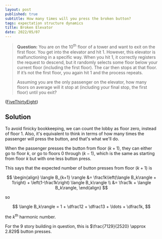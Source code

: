 ```yaml
---
layout: post
published: true
subtitle: How many times will you press the broken button?
tags: expectation structure dynamics
title: Broken Elevator
date: 2022/05/07
---
```


>**Question:** You are on the $10^\text{th}$ floor of a tower and want to exit on the first floor. You get into the elevator and hit $1.$ However, this elevator is malfunctioning in a specific way. When you hit $1,$ it correctly registers the request to descend, but it randomly selects some floor below your current floor (including the first floor). The car then stops at that floor. If it’s not the first floor, you again hit $1$ and the process repeats.
>
>Assuming you are the only passenger on the elevator, how many floors on average will it stop at (including your final stop, the first floor) until you exit?

<!--more-->

([FiveThirtyEight](https://fivethirtyeight.com/features/can-you-build-the-longest-ladder/))

## Solution

To avoid finicky bookkeeping, we can count the lobby as floor zero, instead of floor $1$. Also, it's equivalent to think in terms of how many times the passenger will press the button, and that's what we'll do.

When the passenger presses the button from floor $(k+1),$ they can either go to floor $k,$ or go to floors $0$ through $(k-1),$ which is the same as starting from floor $k$ but with one less button press.

This says that the expected number of button presses from floor $(k+1)$ is 

$$
  \begin{align}
    \langle B_{k+1} \rangle &= \frac1k\left(\langle B_k\rangle + 1\right) + \left(1-\frac1k\right) \langle B_k\rangle \\
    &= \frac1k + \langle B_k\rangle,
  \end{align}
$$

<!-- When the passenger presses the button from floor $k,$ the elevator is equally likely to end up at any floor under it. 

So, they have uniform probability $\frac1k$ to arrive at any of the floors, which can be the lobby in one press or else any of the $(k-1)$ floors above the lobby from which they will make an average of $\langle B_{k-1}\rangle$ more presses.

So the expected value of the number of button presses from floor $k$ is equal to

$$
  \langle B_k\rangle = \dfrac1k + \dfrac1k\sum_{j=1}^{k-1}\left(1 + \langle B_j\rangle\right).
$$

The second term is just $\langle B_{k-1}\rangle,$

$$
\begin{align}
  \langle B_k\rangle &= \dfrac1k + \dfrac1k[\langle B_{k-1}\rangle + \overbrace{1 + \sum_{j=1}^{k-2}\left(1 + \langle B_j\rangle\right)}^{\left(k-1\right)\langle B_{k-1}\rangle}] \\
  &= \dfrac1k + \dfrac1k\left[\langle B_{k-1}\rangle + \left(k-1\right)\langle B_{k-1}\rangle\right] \\
  &= \dfrac1k + \langle B_{k-1}\rangle,
$$
\end{align} -->


so 

$$
  \langle B_k\rangle = 1 + \dfrac12 + \dfrac13 + \ldots + \dfrac1k,
$$ 

the $k^\text{th}$ harmonic number.

For the $9$ story building in question, this is $\frac{7129}{2520} \approx 
2.829$ button presses.
<br>
